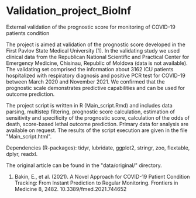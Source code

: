 # Validation_project_BioInf

External validation of the prognostic score for monitoring of COVID-19 patients condition

The project is aimed at validation of the prognostic score developed in the First Pavlov State Medical University [1]. 
In the validating study we used clinical data from the Republican National Scientific and Practical Center for Emergency Medicine, Chisinau, Republic of Moldova (data is not available). 
The validating set comprised the information about 3162 ICU patients hospitalized with respiratory diagnosis and positive PCR test for COVID-19 between March 2020 and November 2021.
We confirmed that the prognostic scale demonstrates predictive capabilities and can be used for outcome prediction.

The project script is written in R (Main_script.Rmd) and includes data parsing, multistep filtering, prognostic score calculation, estimation of sensitivity and specificity of the prognostic score, calculation of the odds of death, score-based lethal outcome prediction. Primary data for analysis are available on request. The results of the script execution are given in the file "Main_script.html".

Dependencies (R-packages): tidyr, lubridate, ggplot2, stringr, zoo, flextable, dplyr, readxl.

The original article can be found in the "data/original/" directory.

1. Bakin, E., et al. (2021). A Novel Approach for COVID-19 Patient Condition Tracking: From Instant Prediction to Regular Monitoring. Frontiers in Medicine 8, 2482. 10.3389/fmed.2021.744652
